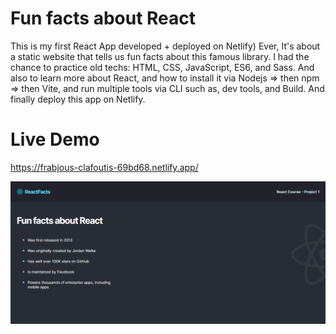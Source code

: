 # Fun facts about React

This is my first React App developed + deployed on Netlify) Ever, It's about a static website that tells us fun facts about this famous library.
I had the chance to practice old techs: HTML, CSS, JavaScript, ES6, and Sass.
And also to learn more about React, and how to install it via Nodejs => then npm => then Vite, and run multiple tools via CLI such as, dev tools, and Build. And finally deploy this app on Netlify.

# Live Demo

https://frabjous-clafoutis-69bd68.netlify.app/

![Screenshot](Screenshot.png)
